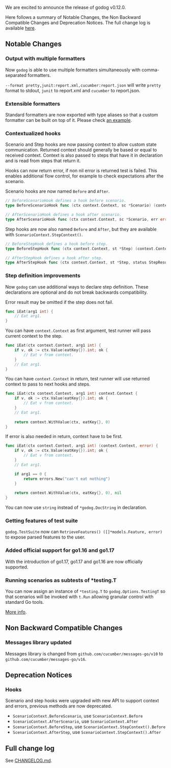 We are excited to announce the release of godog v0.12.0.

Here follows a summary of Notable Changes, the Non Backward Compatible Changes and Deprecation Notices. The full change
log is available [here](https://github.com/akaswenwilk/godog/blob/master/CHANGELOG.md).


Notable Changes
---------------

### Output with multiple formatters

Now `godog` is able to use multiple formatters simultaneously with comma-separated formatters.

`--format pretty,junit:report.xml,cucumber:report.json` will write `pretty` format to stdout, `junit` to report.xml
and `cucumber` to report.json.

### Extensible formatters

Standard formatters are now exported with type aliases so that a custom formatter can be built on top of it.
Please check [an example](../_examples/custom-formatter).

### Contextualized hooks

Scenario and Step hooks are now passing context to allow custom state communication. Returned context should generally
be based or equal to received context. Context is also passed to steps that have it in declaration and is read from
steps that return it.

Hooks can now return error, if non nil error is returned test is failed. This enables additional flow control, for
example to check expectations after the scenario.

Scenario hooks are now named `Before` and `After`.

```go
// BeforeScenarioHook defines a hook before scenario.
type BeforeScenarioHook func (ctx context.Context, sc *Scenario) (context.Context, error)

// AfterScenarioHook defines a hook after scenario.
type AfterScenarioHook func (ctx context.Context, sc *Scenario, err error) (context.Context, error)
```

Step hooks are now also named `Before` and `After`, but they are available with `ScenarioContext.StepContext()`.

```go
// BeforeStepHook defines a hook before step.
type BeforeStepHook func (ctx context.Context, st *Step) (context.Context, error)

// AfterStepHook defines a hook after step.
type AfterStepHook func (ctx context.Context, st *Step, status StepResultStatus, err error) (context.Context, error)
```

### Step definition improvements

Now `godog` can use additional ways to declare step definition. These declarations are optional and do not break
backwards compatibility.

Error result may be omitted if the step does not fail.

```go
func iEat(arg1 int) {
    // Eat arg1.
}
```

You can have `context.Context` as first argument, test runner will pass current context to the step.

```go
func iEat(ctx context.Context, arg1 int) {
    if v, ok := ctx.Value(eatKey{}).int; ok {
        // Eat v from context.
    }
    // Eat arg1.
}
```

You can have `context.Context` in return, test runner will use returned context to pass to next hooks and steps.

```go
func iEat(ctx context.Context, arg1 int) context.Context {
    if v, ok := ctx.Value(eatKey{}).int; ok {
        // Eat v from context.
    }
    // Eat arg1.
    
    return context.WithValue(ctx, eatKey{}, 0)
}
```

If error is also needed in return, context have to be first.

```go
func iEat(ctx context.Context, arg1 int) (context.Context, error) {
    if v, ok := ctx.Value(eatKey{}).int; ok {
        // Eat v from context.
    }
    // Eat arg1.

    if arg1 == 0 {
        return errors.New("can't eat nothing")
    }
    
    return context.WithValue(ctx, eatKey{}, 0), nil
}
```

You can now use `string` instead of `*godog.DocString` in declaration.

### Getting features of test suite

`godog.TestSuite` now can `RetrieveFeatures() ([]*models.Feature, error)` to expose parsed features to the user.

### Added official support for go1.16 and go1.17

With the introduction of go1.17, go1.17 and go1.16 are now officially supported.

### Running scenarios as subtests of *testing.T

You can now assign an instance of `*testing.T` to `godog.Options.TestingT` so that scenarios will be invoked with 
`t.Run` allowing granular control with standard Go tools. 

[More info](https://github.com/akaswenwilk/godog#running-godog-with-go-test).

Non Backward Compatible Changes
-------------------------------

### Messages library updated

Messages library is changed from `github.com/cucumber/messages-go/v10` to `github.com/cucumber/messages-go/v16`.

Deprecation Notices
-------------------

### Hooks

Scenario and step hooks were upgraded with new API to support context and errors, previous methods are now deprecated.

- `ScenarioContext.BeforeScenario`, use `ScenarioContext.Before`
- `ScenarioContext.AfterScenario`, use `ScenarioContext.After`
- `ScenarioContext.BeforeStep`, use `ScenarioContext.StepContext().Before`
- `ScenarioContext.AfterStep`, use `ScenarioContext.StepContext().After`

Full change log
---------------

See [CHANGELOG.md](https://github.com/akaswenwilk/godog/blob/master/CHANGELOG.md).
